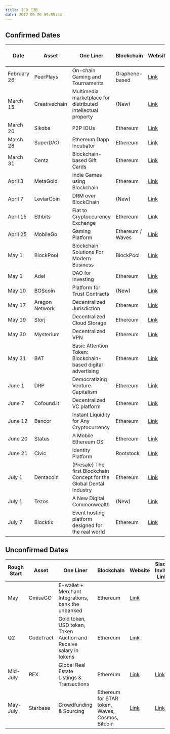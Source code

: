 ```yaml
---
title: ICO 日历
date: 2017-06-20 09:55:34
---
```


## Confirmed Dates

| Date  | Asset | One Liner | Blockchain | Website | Slack Invite Link | Reddit | Twitter |
| ------------- | ------------- | ------------- | ------------- | ------------- | ------------- | ------------- | ------------- |
| February 26 | PeerPlays | On-chain Gaming and Tournaments | Graphene-based | [Link](http://www.peerplays.com) | [Link](https://peerplays.chat) | [Link](https://www.reddit.com/r/Peerplays/) | [Link](https://twitter.com/peerplays) |
| March 15  | Creativechain  | Multimedia marketplace for distributed intellectual property | (New) | [Link](https://www.creativechain.org) | | [Link](https://www.reddit.com/domain/creativechain.org/) |  |
| March 20  | Sikoba    | P2P IOUs | Ethereum | [Link](http://sikoba.com) | [Link](https://sikoba-presale.herokuapp.com)||
| March 28 | SuperDAO | Ethereum Dapp Incubator | Ethereum | [Link](http://www.superdao.io/) | | [Link](https://www.reddit.com/r/SuperDao/) | |
| March 31 | Centz | Blockchain-based Gift Cards | Ethereum | [Link](https://ico.centz.net/) | | |  |
| April 3 | MetaGold | Indie Games using Blockchain | Ethereum | [Link](http://metagold.io/) | [Link](http://metagold.io/slack/) | [Link](https://www.reddit.com/r/MetaGoldDev/) |
| April 7 | LeviarCoin | DRM over BlockChain | (New) | [Link](https://leviarcoin.org/) | | | [Link](https://twitter.com/leviarcoin_fdn) |
| April 15  | Ethbits  | Fiat to Cryptoccurency Exchange | Ethereum | [Link](https://www.ethbits.com/) | | [Link](https://www.reddit.com/r/Ethbits/) |
| April 25  | MobileGo  | Gaming Platform | Ethereum / Waves | [Link](https://mobilego.io/) | [Link](https://gamecredits.com/slack.html) | [Link](https://twitter.com/mobilegoico?lang=en) |
| May 1 | BlockPool  | Blockchain Solutions For Modern Business | BlockPool | [Link](https://blockpool.io/) | |  [Link](slack.blockpool.io) |
| May 1 | Adel  | DAO for Investing | Ethereum | [Link](https://www.adelphoi.io/) | |  [Link](https://www.reddit.com/r/Adel/) |
| May 10 | BOScoin  | Platform for Trust Contracts | (New) | [Link](https://www.boscoin.io/) | [Link](https://slack-boscoin.herokuapp.com/) | [Link](https://www.reddit.com/r/boscoin/) |
| May 17 | Aragon Network  | Decentralized Jurisdiction | Ethereum | [Link](https://aragon.one) | [Link](https://aragon.chat)  |
| May 19 | Storj | Decentralized Cloud Storage | Ethereum | [Link](https://storj.io) | [Link](https://community.storj.io) | [Link](reddit.com/r/storj)
| May 30 | Mysterium  | Decentralized VPN | Ethereum | [Link](https://mysterium.network) | [Link](http://mysterium.network:9000/)  |
| May 31 | BAT | Basic Attention Token: Blockchain-based digital advertising | Ethereum | [Link](https://basicattentiontoken.org/) | [Link](http://slack.basicattentiontoken.org/) | [Link](https://www.reddit.com/r/BATProject/) | [Link](https://twitter.com/brave?lang=en) |
| June 1 | DRP | Democratizing Venture Capitalism | Ethereum | [Link](https://www.dcorp.it/) |  | [Link](https://www.reddit.com/r/dcorp/)|
| June 7 | Cofound.it | Decentralized VC platform | Ethereum | [Link](https://cofound.it/) | [Link](http://cofoundit.herokuapp.com/) | [Link](https://www.reddit.com/r/cofoundit/)|
| June 12 | Bancor | Instant Liquidity for Any Cryptocurrency | Ethereum | [Link](https://bancor.network/) | [Link](https://join.slack.com/bancornetwork/shared_invite/MTc2NTk4MTE3NzE1LTE0OTM1NTMzNjYtNWY1Yjg5NDg5Ng/) | [Link](https://www.reddit.com/r/Bancor/) | [Link](https://twitter.com/BancorNetwork)
| June 20 | Status | A Mobile Ethereum OS | Ethereum | [Link](https://status.im/) | [Link](http://slack.status.im/) | [Link](https://www.reddit.com/r/statusim/) | [Link](https://twitter.com/ethstatus) |
| June 21 | Civic | Identity Platform | Rootstock | [Link](https://tokensale.civic.com/) | | [Link](https://www.reddit.com/r/civicplatform/) | [Link](https://twitter.com/VinnyLingham) |
| July 1 | Dentacoin | (Presale) The first Blockchain Concept for the Global Dental Industry | Ethereum | [Link](http://www.dentacoin.com/) | [Link](https://join.slack.com/dentacoin/shared_invite/MTkwNTQxODk5MTM5LTE0OTYyNDgwNDAtYTBhMzRiMzE3YQ) | | [Link](https://twitter.com/dentacoin?lang=en) |
| July 1 | Tezos  | A New Digital Commonwealth | (New) | [Link](https://tezos.com/) | [Link](http://slack.tezos.com/) | |[Link](https://twitter.com/tez0s?lang=en)|
| July 7 | Blocktix | Event hosting platform designed for the real world | Ethereum | [Link](https://blocktix.io/) | [Link](https://slack.blocktix.io/) | [Link](https://www.reddit.com/r/blocktix/) | [Link](https://twitter.com/blocktix) |

## Unconfirmed Dates

| Rough Start  | Asset | One Liner | Blockchain | Website | Slack Invite Link | Reddit | Twitter |
| ------------- | ------------- | ------------- | ------------- | ------------- | ------------- | ------------- | ------------- |
| May | OmiseGO  | E-wallet + Merchant Integrations, bank the unbanked | Ethereum | [Link](https://omg.omise.co/) | | |
| Q2  | CodeTract  | Gold token, USD token, Token Auction and Receive salary in tokens | Ethereum | [Link](https://launch.codetract.io/) | | |
| Mid-July | REX  | Global Real Estate Listings & Transactions | Ethereum | [Link](http://rexmls.com/) | [Link]( https://rexmls.herokuapp.com/) | |
| May-July | Starbase | Crowdfunding & Sourcing | Ethereum for STAR token, Waves, Cosmos, Bitcoin | [Link](https://starbase.co) | [Link](https://slack.starbase.co ) | |

